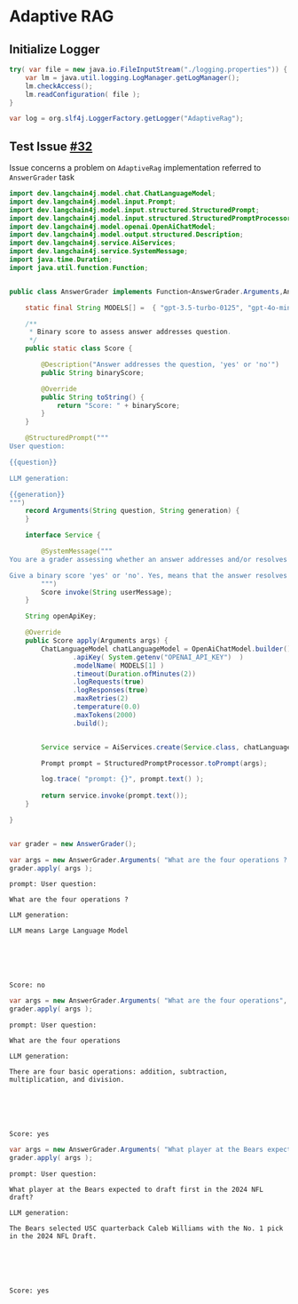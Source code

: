 # Adaptive RAG


## Initialize Logger


```java
try( var file = new java.io.FileInputStream("./logging.properties")) {
    var lm = java.util.logging.LogManager.getLogManager();
    lm.checkAccess(); 
    lm.readConfiguration( file );
}

var log = org.slf4j.LoggerFactory.getLogger("AdaptiveRag");

```

## Test Issue [#32](https://github.com/bsorrentino/langgraph4j/issues/32)

Issue concerns a problem on `AdaptiveRag` implementation referred to `AnswerGrader` task


```java
import dev.langchain4j.model.chat.ChatLanguageModel;
import dev.langchain4j.model.input.Prompt;
import dev.langchain4j.model.input.structured.StructuredPrompt;
import dev.langchain4j.model.input.structured.StructuredPromptProcessor;
import dev.langchain4j.model.openai.OpenAiChatModel;
import dev.langchain4j.model.output.structured.Description;
import dev.langchain4j.service.AiServices;
import dev.langchain4j.service.SystemMessage;
import java.time.Duration;
import java.util.function.Function;


public class AnswerGrader implements Function<AnswerGrader.Arguments,AnswerGrader.Score> {

    static final String MODELS[] =  { "gpt-3.5-turbo-0125", "gpt-4o-mini" };

    /**
     * Binary score to assess answer addresses question.
     */
    public static class Score {

        @Description("Answer addresses the question, 'yes' or 'no'")
        public String binaryScore;

        @Override
        public String toString() {
            return "Score: " + binaryScore;
        }
    }

    @StructuredPrompt("""
User question: 

{{question}}

LLM generation: 

{{generation}}
""")
    record Arguments(String question, String generation) {
    }

    interface Service {

        @SystemMessage("""
You are a grader assessing whether an answer addresses and/or resolves a question. 

Give a binary score 'yes' or 'no'. Yes, means that the answer resolves the question otherwise return 'no'
        """)
        Score invoke(String userMessage);
    }

    String openApiKey;

    @Override
    public Score apply(Arguments args) {
        ChatLanguageModel chatLanguageModel = OpenAiChatModel.builder()
                .apiKey( System.getenv("OPENAI_API_KEY")  )
                .modelName( MODELS[1] )
                .timeout(Duration.ofMinutes(2))
                .logRequests(true)
                .logResponses(true)
                .maxRetries(2)
                .temperature(0.0)
                .maxTokens(2000)
                .build();


        Service service = AiServices.create(Service.class, chatLanguageModel);

        Prompt prompt = StructuredPromptProcessor.toPrompt(args);

        log.trace( "prompt: {}", prompt.text() );
        
        return service.invoke(prompt.text());
    }

}

```


```java

var grader = new AnswerGrader();

var args = new AnswerGrader.Arguments( "What are the four operations ? ", "LLM means Large Language Model" );
grader.apply( args );

```

    prompt: User question:
    
    What are the four operations ? 
    
    LLM generation:
    
    LLM means Large Language Model
     





    Score: no




```java
var args = new AnswerGrader.Arguments( "What are the four operations", "There are four basic operations: addition, subtraction, multiplication, and division." );   
grader.apply( args );

```

    prompt: User question:
    
    What are the four operations
    
    LLM generation:
    
    There are four basic operations: addition, subtraction, multiplication, and division.
     





    Score: yes




```java
var args = new AnswerGrader.Arguments( "What player at the Bears expected to draft first in the 2024 NFL draft?", "The Bears selected USC quarterback Caleb Williams with the No. 1 pick in the 2024 NFL Draft." );   
grader.apply( args );

```

    prompt: User question:
    
    What player at the Bears expected to draft first in the 2024 NFL draft?
    
    LLM generation:
    
    The Bears selected USC quarterback Caleb Williams with the No. 1 pick in the 2024 NFL Draft.
     





    Score: yes


